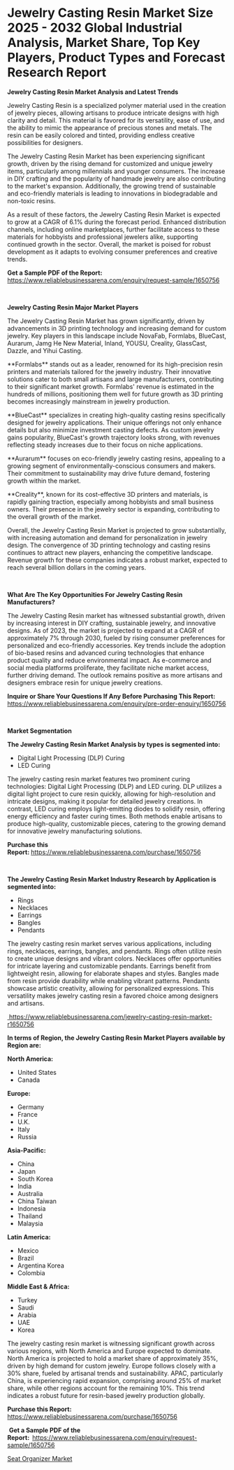<p><h1>Jewelry Casting Resin Market Size 2025 - 2032 Global Industrial Analysis, Market Share, Top Key Players, Product Types and Forecast Research Report</h1></p><p><strong>Jewelry Casting Resin Market Analysis and Latest Trends</strong></p>
<p><p>Jewelry Casting Resin is a specialized polymer material used in the creation of jewelry pieces, allowing artisans to produce intricate designs with high clarity and detail. This material is favored for its versatility, ease of use, and the ability to mimic the appearance of precious stones and metals. The resin can be easily colored and tinted, providing endless creative possibilities for designers.</p><p>The Jewelry Casting Resin Market has been experiencing significant growth, driven by the rising demand for customized and unique jewelry items, particularly among millennials and younger consumers. The increase in DIY crafting and the popularity of handmade jewelry are also contributing to the market's expansion. Additionally, the growing trend of sustainable and eco-friendly materials is leading to innovations in biodegradable and non-toxic resins.</p><p>As a result of these factors, the Jewelry Casting Resin Market is expected to grow at a CAGR of 6.1% during the forecast period. Enhanced distribution channels, including online marketplaces, further facilitate access to these materials for hobbyists and professional jewelers alike, supporting continued growth in the sector. Overall, the market is poised for robust development as it adapts to evolving consumer preferences and creative trends.</p></p>
<p><strong>Get a Sample PDF of the Report:&nbsp;</strong> <a href="https://www.reliablebusinessarena.com/enquiry/request-sample/1650756?utm_campaign=3021&utm_medium=2&utm_source=Github&utm_content=ia&utm_term=04042025&utm_id=jewelry-casting-resin">https://www.reliablebusinessarena.com/enquiry/request-sample/1650756</a></p>
<p>&nbsp;</p>
<p><strong>Jewelry Casting Resin Major Market Players</strong></p>
<p><p>The Jewelry Casting Resin Market has grown significantly, driven by advancements in 3D printing technology and increasing demand for custom jewelry. Key players in this landscape include NovaFab, Formlabs, BlueCast, Aurarum, Jamg He New Material, Inland, YOUSU, Creality, GlassCast, Dazzle, and Yihui Casting.</p><p>**Formlabs** stands out as a leader, renowned for its high-precision resin printers and materials tailored for the jewelry industry. Their innovative solutions cater to both small artisans and large manufacturers, contributing to their significant market growth. Formlabs' revenue is estimated in the hundreds of millions, positioning them well for future growth as 3D printing becomes increasingly mainstream in jewelry production.</p><p>**BlueCast** specializes in creating high-quality casting resins specifically designed for jewelry applications. Their unique offerings not only enhance details but also minimize investment casting defects. As custom jewelry gains popularity, BlueCast's growth trajectory looks strong, with revenues reflecting steady increases due to their focus on niche applications.</p><p>**Aurarum** focuses on eco-friendly jewelry casting resins, appealing to a growing segment of environmentally-conscious consumers and makers. Their commitment to sustainability may drive future demand, fostering growth within the market.</p><p>**Creality**, known for its cost-effective 3D printers and materials, is rapidly gaining traction, especially among hobbyists and small business owners. Their presence in the jewelry sector is expanding, contributing to the overall growth of the market.</p><p>Overall, the Jewelry Casting Resin Market is projected to grow substantially, with increasing automation and demand for personalization in jewelry design. The convergence of 3D printing technology and casting resins continues to attract new players, enhancing the competitive landscape. Revenue growth for these companies indicates a robust market, expected to reach several billion dollars in the coming years.</p></p>
<p>&nbsp;</p>
<p><strong>What Are The Key Opportunities For Jewelry Casting Resin Manufacturers?</strong></p>
<p><p>The Jewelry Casting Resin market has witnessed substantial growth, driven by increasing interest in DIY crafting, sustainable jewelry, and innovative designs. As of 2023, the market is projected to expand at a CAGR of approximately 7% through 2030, fueled by rising consumer preferences for personalized and eco-friendly accessories. Key trends include the adoption of bio-based resins and advanced curing technologies that enhance product quality and reduce environmental impact. As e-commerce and social media platforms proliferate, they facilitate niche market access, further driving demand. The outlook remains positive as more artisans and designers embrace resin for unique jewelry creations.</p></p>
<p><strong>Inquire or Share Your Questions If Any Before Purchasing This Report:</strong> <a href="https://www.reliablebusinessarena.com/enquiry/pre-order-enquiry/1650756?utm_campaign=3021&utm_medium=2&utm_source=Github&utm_content=ia&utm_term=04042025&utm_id=jewelry-casting-resin">https://www.reliablebusinessarena.com/enquiry/pre-order-enquiry/1650756</a></p>
<p>&nbsp;</p>
<p><strong>Market Segmentation</strong></p>
<p><strong>The Jewelry Casting Resin Market Analysis by types is segmented into:</strong></p>
<p><ul><li>Digital Light Processing (DLP) Curing</li><li>LED Curing</li></ul></p>
<p><p>The jewelry casting resin market features two prominent curing technologies: Digital Light Processing (DLP) and LED curing. DLP utilizes a digital light project to cure resin quickly, allowing for high-resolution and intricate designs, making it popular for detailed jewelry creations. In contrast, LED curing employs light-emitting diodes to solidify resin, offering energy efficiency and faster curing times. Both methods enable artisans to produce high-quality, customizable pieces, catering to the growing demand for innovative jewelry manufacturing solutions.</p></p>
<p><strong>Purchase this Report:&nbsp;</strong><a href="https://www.reliablebusinessarena.com/purchase/1650756?utm_campaign=3021&utm_medium=2&utm_source=Github&utm_content=ia&utm_term=04042025&utm_id=jewelry-casting-resin">https://www.reliablebusinessarena.com/purchase/1650756</a></p>
<p>&nbsp;</p>
<p><strong>The Jewelry Casting Resin Market Industry Research by Application is segmented into:</strong></p>
<p><ul><li>Rings</li><li>Necklaces</li><li>Earrings</li><li>Bangles</li><li>Pendants</li></ul></p>
<p><p>The jewelry casting resin market serves various applications, including rings, necklaces, earrings, bangles, and pendants. Rings often utilize resin to create unique designs and vibrant colors. Necklaces offer opportunities for intricate layering and customizable pendants. Earrings benefit from lightweight resin, allowing for elaborate shapes and styles. Bangles made from resin provide durability while enabling vibrant patterns. Pendants showcase artistic creativity, allowing for personalized expressions. This versatility makes jewelry casting resin a favored choice among designers and artisans.</p></p>
<p><a href="https://www.reliablebusinessarena.com/jewelry-casting-resin-market-r1650756?utm_campaign=3021&utm_medium=2&utm_source=Github&utm_content=ia&utm_term=04042025&utm_id=jewelry-casting-resin">&nbsp;https://www.reliablebusinessarena.com/jewelry-casting-resin-market-r1650756</a></p>
<p><strong>In terms of Region, the Jewelry Casting Resin Market Players available by Region are:</strong></p>
<p>
    <p> <strong> North America: </strong>
        <ul>
            <li>United States</li>
            <li>Canada</li>
        </ul>
        </p> 
    <p> <strong> Europe: </strong>
        <ul>
            <li>Germany</li>
            <li>France</li>
            <li>U.K.</li>
            <li>Italy</li>
            <li>Russia</li>
        </ul>
        </p> 
    <p> <strong> Asia-Pacific: </strong>
        <ul>
            <li>China</li>
            <li>Japan</li>
            <li>South Korea</li>
            <li>India</li>
            <li>Australia</li>
            <li>China Taiwan</li>
            <li>Indonesia</li>
            <li>Thailand</li>
            <li>Malaysia</li>
        </ul>
        </p> 
    <p> <strong> Latin America: </strong>
        <ul>
            <li>Mexico</li>
            <li>Brazil</li>
            <li>Argentina Korea</li>
            <li>Colombia</li>
        </ul>
        </p> 
    <p> <strong> Middle East & Africa: </strong>
        <ul>
            <li>Turkey</li>
            <li>Saudi</li>
            <li>Arabia</li>
            <li>UAE</li>
            <li>Korea</li>
        </ul>
    </p>
    </p>
<p><p>The jewelry casting resin market is witnessing significant growth across various regions, with North America and Europe expected to dominate. North America is projected to hold a market share of approximately 35%, driven by high demand for custom jewelry. Europe follows closely with a 30% share, fueled by artisanal trends and sustainability. APAC, particularly China, is experiencing rapid expansion, comprising around 25% of market share, while other regions account for the remaining 10%. This trend indicates a robust future for resin-based jewelry production globally.</p></p>
<p><strong>Purchase this Report: </strong><a href="https://www.reliablebusinessarena.com/purchase/1650756?utm_campaign=3021&utm_medium=2&utm_source=Github&utm_content=ia&utm_term=04042025&utm_id=jewelry-casting-resin">https://www.reliablebusinessarena.com/purchase/1650756</a></p>
<p>&nbsp;<strong>Get a Sample PDF of the Report:&nbsp;&nbsp;</strong><a href="https://www.reliablebusinessarena.com/enquiry/request-sample/1650756?utm_campaign=3021&utm_medium=2&utm_source=Github&utm_content=ia&utm_term=04042025&utm_id=jewelry-casting-resin">https://www.reliablebusinessarena.com/enquiry/request-sample/1650756</a></p>
<p><strong></strong></p>
<p><p><a href="https://github.com/kaqiewan/Market-Research-Report-List-1/blob/main/seat-organizer-market.md?utm_campaign=3021&utm_medium=2&utm_source=Github&utm_content=ia&utm_term=04042025&utm_id=jewelry-casting-resin">Seat Organizer Market</a></p></p>